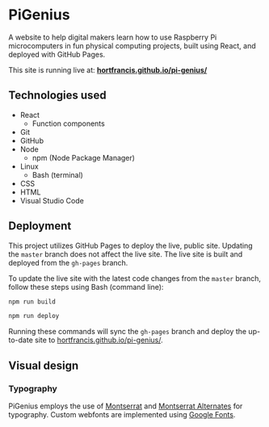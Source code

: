 # PiGenius

A website to help digital makers learn how to use Raspberry Pi microcomputers in fun physical computing projects, built using React, and deployed with GitHub Pages. 

This site is running live at: **[hortfrancis.github.io/pi-genius/](https://hortfrancis.github.io/pi-genius/)**

## Technologies used 

- React 
    - Function components
- Git
- GitHub
- Node 
    - npm (Node Package Manager)
- Linux
    - Bash (terminal)
- CSS
- HTML
- Visual Studio Code

## Deployment 

This project utilizes GitHub Pages to deploy the live, public site. Updating the `master` branch does not affect the live site. The live site is built and deployed from the `gh-pages` branch.

To update the live site with the latest code changes from the `master` branch, follow these steps using Bash (command line):

```bash
npm run build
```

```bash
npm run deploy
```

Running these commands will sync the `gh-pages` branch and deploy the up-to-date site to [hortfrancis.github.io/pi-genius/](https://hortfrancis.github.io/pi-genius/).

## Visual design 

### Typography 

PiGenius employs the use of [Montserrat](https://fonts.google.com/specimen/Montserrat) and [Montserrat Alternates](https://fonts.google.com/specimen/Montserrat+Alternates) for typography. Custom webfonts are implemented using [Google Fonts](https://fonts.google.com/).
